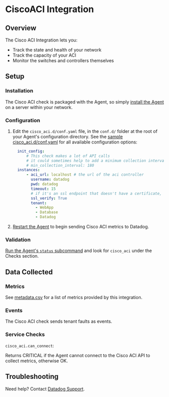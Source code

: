# CiscoACI Integration

## Overview

The Cisco ACI Integration lets you:

* Track the state and health of your network
* Track the capacity of your ACI
* Monitor the switches and controllers themselves

## Setup
### Installation

The Cisco ACI check is packaged with the Agent, so simply [install the Agent][1] on a server within your network.

### Configuration

1. Edit the `cisco_aci.d/conf.yaml` file, in the `conf.d/` folder at the root of your Agent's configuration directory.
    See the [sample cisco_aci.d/conf.yaml][2] for all available configuration options:

    ```yaml
      init_config:
          # This check makes a lot of API calls
          # it could sometimes help to add a minimum collection interval
          # min_collection_interval: 180
      instances:
          - aci_url: localhost # the url of the aci controller
            username: datadog
            pwd: datadog
            timeout: 15
            # if it's an ssl endpoint that doesn't have a certificate, use this to ensure it can still connect
            ssl_verify: True
            tenant:
              - WebApp
              - Database
              - Datadog
    ```

2. [Restart the Agent][3] to begin sending Cisco ACI metrics to Datadog.

### Validation

[Run the Agent's `status` subcommand][4] and look for `cisco_aci` under the Checks section.

## Data Collected
### Metrics
See [metadata.csv][5] for a list of metrics provided by this integration.

### Events
The Cisco ACI check sends tenant faults as events.

### Service Checks

`cisco_aci.can_connect`:

Returns CRITICAL if the Agent cannot connect to the Cisco ACI API to collect metrics, otherwise OK.

## Troubleshooting
Need help? Contact [Datadog Support][6].

[1]: https://app.datadoghq.com/account/settings#agent
[2]: https://github.com/DataDog/integrations-core/blob/master/cisco_aci/datadog_checks/cisco_aci/data/conf.yaml.example
[3]: https://docs.datadoghq.com/agent/faq/agent-commands/#start-stop-restart-the-agent
[4]: https://docs.datadoghq.com/agent/faq/agent-commands/#agent-status-and-information
[5]: https://github.com/DataDog/integrations-core/blob/master/cisco_aci/metadata.csv
[6]: https://docs.datadoghq.com/help/
